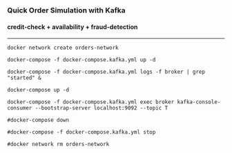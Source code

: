 
### Quick Order Simulation with Kafka

#### credit-check + availability + fraud-detection

---

```
docker network create orders-network

docker-compose -f docker-compose.kafka.yml up -d

docker-compose -f docker-compose.kafka.yml logs -f broker | grep "started" &

docker-compose up -d

docker-compose -f docker-compose.kafka.yml exec broker kafka-console-consumer --bootstrap-server localhost:9092 --topic T

#docker-compose down

#docker-compose -f docker-compose.kafka.yml stop

#docker network rm orders-network

```
